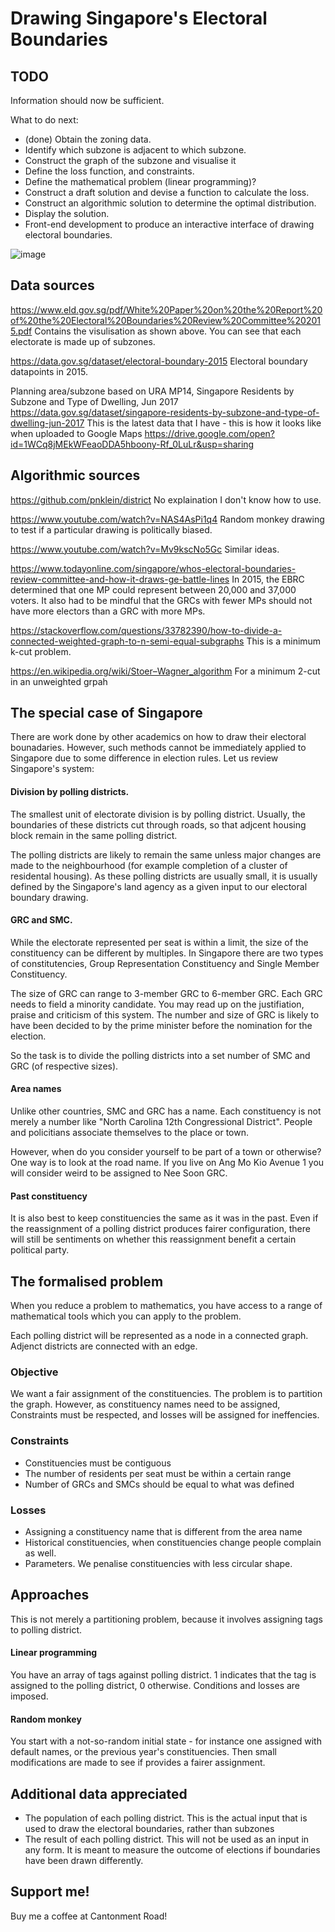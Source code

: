 # Drawing Singapore's Electoral Boundaries

## TODO
Information should now be sufficient.

What to do next:
- (done) Obtain the zoning data.
- Identify which subzone is adjacent to which subzone.
- Construct the graph of the subzone and visualise it
- Define the loss function, and constraints.
- Define the mathematical problem (linear programming)?
- Construct a draft solution and devise a function to calculate the loss.
- Construct an algorithmic solution to determine the optimal distribution.
- Display the solution.
- Front-end development to produce an interactive interface of drawing electoral boundaries.

![image](https://i.imgur.com/piOHlGT.jpg)

## Data sources

https://www.eld.gov.sg/pdf/White%20Paper%20on%20the%20Report%20of%20the%20Electoral%20Boundaries%20Review%20Committee%202015.pdf
Contains the visulisation as shown above. You can see that each electorate is made up of subzones.

https://data.gov.sg/dataset/electoral-boundary-2015
Electoral boundary datapoints in 2015.

Planning area/subzone based on URA MP14, Singapore Residents by Subzone and Type of Dwelling, Jun 2017
https://data.gov.sg/dataset/singapore-residents-by-subzone-and-type-of-dwelling-jun-2017
This is the latest data that I have - this is how it looks like when uploaded to Google Maps https://drive.google.com/open?id=1WCq8jMEkWFeaoDDA5hboony-Rf_0LuLr&usp=sharing

## Algorithmic sources

https://github.com/pnklein/district
No explaination I don't know how to use.

https://www.youtube.com/watch?v=NAS4AsPi1q4
Random monkey drawing to test if a particular drawing is politically biased.

https://www.youtube.com/watch?v=Mv9kscNo5Gc
Similar ideas.

https://www.todayonline.com/singapore/whos-electoral-boundaries-review-committee-and-how-it-draws-ge-battle-lines
In 2015, the EBRC determined that one MP could represent between 20,000 and 37,000 voters. It also had to be mindful that the GRCs with fewer MPs should not have more electors than a GRC with more MPs.

https://stackoverflow.com/questions/33782390/how-to-divide-a-connected-weighted-graph-to-n-semi-equal-subgraphs
This is a minimum k-cut problem.

https://en.wikipedia.org/wiki/Stoer–Wagner_algorithm
For a minimum 2-cut in an unweighted grpah

## The special case of Singapore

There are work done by other academics on how to draw their electoral bounadaries. However, such methods cannot be immediately applied to Singapore due to some difference in election rules. Let us review Singapore's system:

#### Division by polling districts.

The smallest unit of electorate division is by polling district. Usually, the boundaries of these districts cut through roads, so that adjcent housing block remain in the same polling district.

The polling districts are likely to remain the same unless major changes are made to the neighbourhood (for example completion of a cluster of residental housing). As these polling districts are usually small, it is usually defined by the Singapore's land agency as a given input to our electoral boundary drawing.

#### GRC and SMC. 

While the electorate represented per seat is within a limit, the size of the constituency can be different by multiples. 
In Singapore there are two types of constitutencies, Group Representation Constituency and Single Member Constituency. 

The size of GRC can range to 3-member GRC to 6-member GRC. Each GRC needs to field a minority candidate. You may read up on the justifiation, praise and criticism of this system. The number and size of GRC is likely to have been decided to by the prime minister before the nomination for the election.

So the task is to divide the polling districts into a set number of SMC and GRC (of respective sizes).

#### Area names

Unlike other countries, SMC and GRC has a name. Each constituency is not merely a number like "North Carolina 12th Congressional District". People and policitians associate themselves to the place or town.

However, when do you consider yourself to be part of a town or otherwise? One way is to look at the road name. If you live on Ang Mo Kio Avenue 1 you will consider weird to be assigned to Nee Soon GRC. 

#### Past constituency

It is also best to keep constituencies the same as it was in the past. Even if the reassignment of a polling district produces fairer configuration, there will still be sentiments on whether this reassignment benefit a certain political party.


## The formalised problem

When you reduce a problem to mathematics, you have access to a range of mathematical tools which you can apply to the problem.

Each polling district will be represented as a node in a connected graph. Adjenct districts are connected with an edge. 


### Objective

We want a fair assignment of the constituencies. 
The problem is to partition the graph. However, as constituency names need to be assigned, 
Constraints must be respected, and losses will be assigned for ineffencies.

### Constraints

- Constituencies must be contiguous
- The number of residents per seat must be within a certain range
- Number of GRCs and SMCs should be equal to what was defined

### Losses

- Assigning a constituency name that is different from the area name
- Historical constituencies, when constituencies change people complain as well.
- Parameters. We penalise constituencies with less circular shape.

## Approaches

This is not merely a partitioning problem, because it involves assigning tags to polling district.

#### Linear programming

You have an array of tags against polling district. 1 indicates that the tag is assigned to the polling district, 0 otherwise. Conditions and losses are imposed.

#### Random monkey

You start with a not-so-random initial state - for instance one assigned with default names, or the previous year's constituencies. Then small modifications are made to see if provides a fairer assignment.

## Additional data appreciated

- The population of each polling district. This is the actual input that is used to draw the electoral boundaries, rather than subzones
- The result of each polling district. This will not be used as an input in any form. It is meant to measure the outcome of elections if boundaries have been drawn differently.

## Support me!

Buy me a coffee at Cantonment Road!
